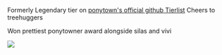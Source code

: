 Formerly Legendary tier on [ponytown's official github Tierlist](https://rentry.co/github-tierlist) Cheers to treehuggers 

Won prettiest ponytowner award alongside silas and vivi

![](https://i.ibb.co/pPvB8wj/IMG-7650.webp)
